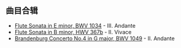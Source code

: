 ## 曲目合辑
- [Flute Sonata in E minor, BWV 1034](https://imslp.org/wiki/Flute_Sonata_in_E_minor,_BWV_1034_\(Bach,_Johann_Sebastian\)) - III. Andante
- [Flute Sonata in B minor, HWV 367b](https://cn.imslp.org/wiki/Flute_Sonata_in_B_minor%2C_HWV_367b_\(Handel%2C_George_Frideric\)) - II. Vivace
- [Brandenburg Concerto No.4 in G major, BWV 1049](https://imslp.org/wiki/Brandenburg_Concerto_No.4_in_G_major%2C_BWV_1049_\(Bach%2C_Johann_Sebastian\)) - II. Andante
